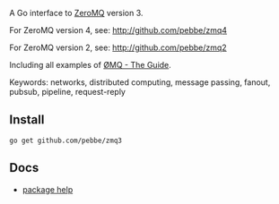 A Go interface to [ZeroMQ](http://www.zeromq.org/) version 3.

For ZeroMQ version 4, see: http://github.com/pebbe/zmq4

For ZeroMQ version 2, see: http://github.com/pebbe/zmq2

Including all examples of [ØMQ - The Guide](http://zguide.zeromq.org/page:all).

Keywords: networks, distributed computing, message passing, fanout, pubsub, pipeline, request-reply

## Install

    go get github.com/pebbe/zmq3

## Docs

 * [package help](http://godoc.org/github.com/pebbe/zmq3)
